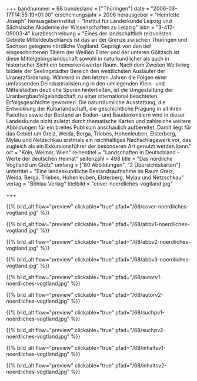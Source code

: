 +++
bandnummer = 68
bundesland = ["Thüringen"]
date = "2006-03-17T14:55:19+01:00"
erscheinungsjahr = 2006
herausgeber = "Henriette Joseph"
herausgeberinstitut = "Institut für Länderkunde Leipzig und Sächsische Akademie der Wissenschaften zu Leipzig"
isbn = "3-412-09003-4"
kurzbeschreibung = "Eines der landschaftlich reizvollsten Gebiete Mitteldeutschlands ist das an der Grenze zwischen Thüringen und Sachsen gelegene nördliche Vogtland. Geprägt von den tief eingeschnittenen Tälern der Weißen Elster und der unteren Göltzsch ist diese Mittelgebirgslandschaft sowohl in naturkundlicher als auch in historischer Sicht ein bemerkenswerter Raum. Nach dem Zweiten Weltkrieg bildete der Seelingstädter Bereich den westlichsten Ausläufer der Uranerzförderung. Während in den letzten Jahren die Folgen einer umfassenden Deindustrialisierung in den umliegenden Klein- und Mittelstädten deutliche Spuren hinterließen, ist die Umgestaltung der Uranbergbaufolgelandschaft zu einer international beachteten Erfolgsgeschichte geworden. Die naturräumliche Ausstattung, die Entwicklung der Kulturlandschaft, die geschichtliche Prägung in all ihren Facetten sowie der Bestand an Boden- und Baudenkmälern wird in dieser Landeskunde nicht zuletzt durch thematische Karten und zahlreiche weitere Abbildungen für ein breites Publikum anschaulich aufbereitet. Damit liegt für das Gebiet um Greiz, Weida, Berga, Triebes, Hohenleuben, Elsterberg, Mylau und Netzschkau erstmals ein reichhaltiges Nachschlagewerk vor, das zugleich als ein Exkursionsführer der besonderen Art genutzt werden kann."
ort = "Köln, Weimar, Wien"
reihentitel = "Landschaften in Deutschland – Werte der deutschen Heimat"
seitenzahl = 498
title = "Das nördliche Vogtland um Greiz"
umfang = ["80 Abbildungen", "2 Übersichtskarten"]
untertitel = "Eine landeskundliche Bestandsaufnahme im Raum Greiz, Weida, Berga, Triebes, Hohenleuben, Elsterberg, Mylau und Netzschkau"
verlag = "Böhlau Verlag"
titelbild = "cover-noerdliches-vogtland.jpg"

+++

{{% bild_alt flow="preview" clickable="true" pfad="/68/cover-noerdliches-vogtland.jpg"   %}}

{{% bild_alt flow="preview" clickable="true" pfad="/68/abbv1-noerdliches-vogtland.jpg"   %}}

{{% bild_alt flow="preview" clickable="true" pfad="/68/abbv2-noerdliches-vogtland.jpg"   %}}

{{% bild_alt flow="preview" clickable="true" pfad="/68/abbv3-noerdliches-vogtland.jpg"   %}}

{{% bild_alt flow="preview" clickable="true" pfad="/68/autorv1-noerdliches-vogtland.jpg"   %}}

{{% bild_alt flow="preview" clickable="true" pfad="/68/autorv2-noerdliches-vogtland.jpg"   %}}

{{% bild_alt flow="preview" clickable="true" pfad="/68/suchpv1-noerdliches-vogtland.jpg"   %}}

{{% bild_alt flow="preview" clickable="true" pfad="/68/suchpv2-noerdliches-vogtland.jpg"   %}}

{{% bild_alt flow="preview" clickable="true" pfad="/68/inhaltsv1-noerdliches-vogtland.jpg"   %}}

{{% bild_alt flow="preview" clickable="true" pfad="/68/inhaltsv2-noerdliches-vogtland.jpg"   %}}
